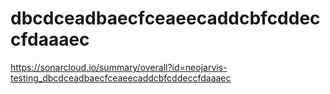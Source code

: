 # dbcdceadbaecfceaeecaddcbfcddeccfdaaaec
https://sonarcloud.io/summary/overall?id=neojarvis-testing_dbcdceadbaecfceaeecaddcbfcddeccfdaaaec
